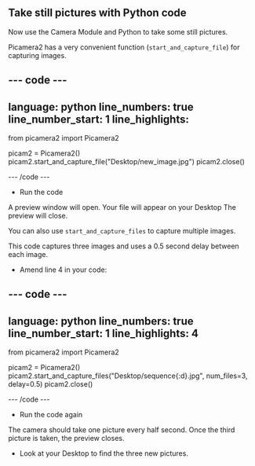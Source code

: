 ## Take still pictures with Python code

Now use the Camera Module and Python to take some still pictures.

Picamera2 has a very convenient function (`start_and_capture_file`) for capturing images. 

--- code ---
---
language: python
line_numbers: true
line_number_start: 1
line_highlights: 
---

from picamera2 import Picamera2

picam2 = Picamera2()
picam2.start_and_capture_file("Desktop/new_image.jpg")
picam2.close()

--- /code ---

- Run the code

A preview window will open. 
Your file will appear on your Desktop 
The preview will close.

You can also use `start_and_capture_files` to capture multiple images.

This code captures three images and uses a 0.5 second delay between each image. 

- Amend line 4 in your code:

--- code ---
---
language: python
line_numbers: true
line_number_start: 1
line_highlights: 4
---
from picamera2 import Picamera2

picam2 = Picamera2()
picam2.start_and_capture_files("Desktop/sequence{:d}.jpg", num_files=3, delay=0.5)
picam2.close()

--- /code ---

- Run the code again

The camera should take one picture every half second. Once the third picture is taken, the preview closes. 

- Look at your Desktop to find the three new pictures.